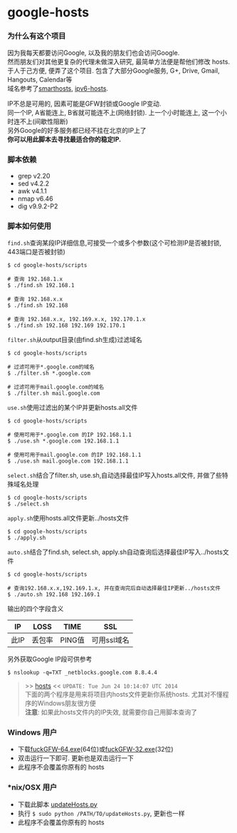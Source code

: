 google-hosts
============

### 为什么有这个项目

因为我每天都要访问Google, 以及我的朋友们也会访问Google.<br/>
然而朋友们对其他更复杂的代理未做深入研究, 最简单方法便是帮他们修改 hosts.<br/>
于人于己方便, 便弄了这个项目. 包含了大部分Google服务, G+, Drive, Gmail, Hangouts, Calendar等<br/>
域名参考了[smarthosts][smarthosts], [ipv6-hosts][ipv6-hosts].<br/>

IP不总是可用的, 因素可能是GFW封锁或Google IP变动. <br/>
同一个IP, A省能连上, B省就可能连不上(网络封锁). 上一个小时能连上, 这一个小时连不上(间歇性阻断)<br/>
另外Google的好多服务都已经不挂在北京的IP上了<br/>
**你可以用此脚本去寻找最适合你的稳定IP.**

### 脚本依赖

* grep v2.20
* sed v4.2.2
* awk v4.1.1
* nmap v6.46
* dig v9.9.2-P2

### 脚本如何使用

`find.sh`查询某段IP详细信息,可接受一个或多个参数(这个可检测IP是否被封锁, 443端口是否被封锁)

```
$ cd google-hosts/scripts

# 查询 192.168.1.x
$ ./find.sh 192.168.1

# 查询 192.168.x.x
$ ./find.sh 192.168

# 查询 192.168.x.x, 192.169.x.x, 192.170.1.x
$ ./find.sh 192.168 192.169 192.170.1
```

`filter.sh`从output目录(由find.sh生成)过滤域名

```
$ cd google-hosts/scripts

# 过滤可用于*.google.com的域名
$ ./filter.sh *.google.com

# 过滤可用于mail.google.com的域名
$ ./filter.sh mail.google.com
```

`use.sh`使用过滤出的某个IP并更新hosts.all文件

```
$ cd google-hosts/scripts

# 使用可用于*.google.com 的IP 192.168.1.1
$ ./use.sh *.google.com 192.168.1.1

# 使用可用于mail.google.com 的IP 192.168.1.1
$ ./use.sh mail.google.com 192.168.1.1
```

`select.sh`结合了filter.sh, use.sh,自动选择最佳IP写入hosts.all文件, 并做了些特殊域名处理

```
$ cd google-hosts/scripts
$ ./select.sh
```

`apply.sh`使用hosts.all文件更新../hosts文件

```
$ cd google-hosts/scripts
$ ./apply.sh
```

`auto.sh`结合了find.sh, select.sh, apply.sh自动查询后选择最佳IP写入../hosts文件

```
$ cd google-hosts/scripts

# 查询192.168.x.x,192.169.1.x, 并在查询完后自动选择最佳IP更新../hosts文件
$ ./auto.sh 192.168 192.169.1
```

输出的四个字段含义

| IP | LOSS | TIME | SSL |
| --- | --- | --- | --- |
| 此IP | 丢包率| PING值 | 可用ssl域名 |

另外获取Google IP段可供参考

```
$ nslookup -q=TXT _netblocks.google.com 8.8.4.4
```

> \>\> [hosts][hosts] \<\< `UPDATE: Tue Jun 24 10:14:07 UTC 2014` <br/>
> 下面的两个程序是用来将项目内hosts文件更新你系统hosts. 尤其对不懂程序的Windows朋友很方便<br/>
> **注意**: 如果此hosts文件内的IP失效, 就需要你自己用脚本查询了<br/>

### Windows 用户

* 下载[fuckGFW-64.exe][fuckGFW-64.exe](64位)或[fuckGFW-32.exe][fuckGFW-32.exe](32位)
* 双击运行一下即可. 更新也是双击运行一下
* 此程序不会覆盖你原有的 hosts

### *nix/OSX 用户

* 下载此脚本 [updateHosts.py][updateHosts.py]
* 执行 `$ sudo python /PATH/TO/updateHosts.py`, 更新也一样
* 此程序不会覆盖你原有的 hosts

[hosts]: http://tx.txthinking.com/hosts
[fuckGFW-64.exe]: http://tx.txthinking.com/fuckGFW-64.exe
[fuckGFW-32.exe]: http://tx.txthinking.com/fuckGFW-32.exe
[smarthosts]: https://code.google.com/p/smarthosts/
[ipv6-hosts]: https://code.google.com/p/ipv6-hosts/
[updateHosts.py]: https://github.com/txthinking/google-hosts/tree/master/scripts/updateHosts.py
